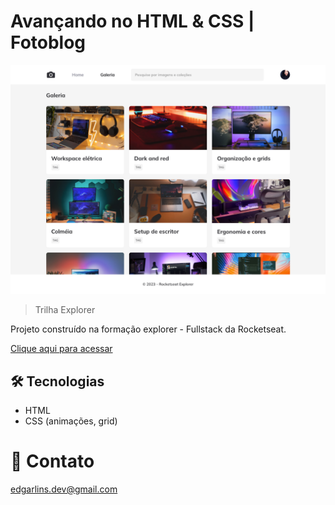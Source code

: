 # Avançando no HTML & CSS | Fotoblog

![preview](./.github/preview.png)

>Trilha Explorer

Projeto construído na formação explorer - Fullstack da Rocketseat.

[Clique aqui para acessar](https://edgar-lins.github.io/fotoblog/)

## 🛠 Tecnologias 

- HTML
- CSS (animações, grid)

# 📩 Contato

edgarlins.dev@gmail.com
